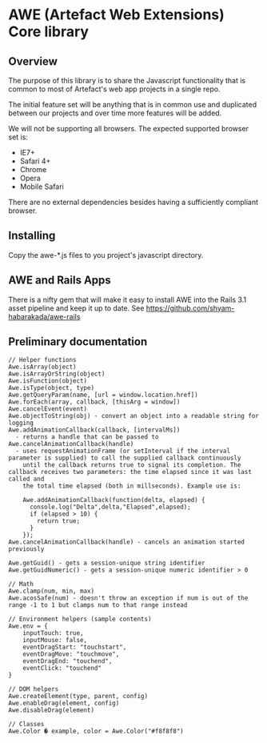 AWE (Artefact Web Extensions) Core library
==========================================

Overview
--------

The purpose of this library is to share the Javascript functionality that is common to most of Artefact's web app projects in a single repo.

The initial feature set will be anything that is in common use and duplicated between our projects and over time more features will be added.

We will not be supporting all browsers. The expected supported browser set is:

* IE7+
* Safari 4+
* Chrome
* Opera
* Mobile Safari

There are no external dependencies besides having a sufficiently compliant browser.

Installing
----------

Copy the awe-*.js files to you project's javascript directory.
    
AWE and Rails Apps
------------------

There is a nifty gem that will make it easy to install AWE into the Rails 3.1 asset pipeline and keep it up to date. See https://github.com/shyam-habarakada/awe-rails

Preliminary documentation
-------------------------

    // Helper functions
    Awe.isArray(object)
    Awe.isArrayOrString(object)
    Awe.isFunction(object)
    Awe.isType(object, type)
    Awe.getQueryParam(name, [url = window.location.href])
    Awe.forEach(array, callback, [thisArg = window])
    Awe.cancelEvent(event)
    Awe.objectToString(obj) - convert an object into a readable string for logging
    Awe.addAnimationCallback(callback, [intervalMs])
      - returns a handle that can be passed to Awe.cancelAnimationCallback(handle)
      - uses requestAnimationFrame (or setInterval if the interval parameter is supplied) to call the supplied callback continuously
        until the callback returns true to signal its completion. The callback receives two parameters: the time elapsed since it was last called and
        the total time elapsed (both in millseconds). Example use is:
              
        Awe.addAnimationCallback(function(delta, elapsed) {
          console.log("Delta",delta,"Elapsed",elapsed);
          if (elapsed > 10) {
            return true;
          }
        });
    Awe.cancelAnimationCallback(handle) - cancels an animation started previously
    
    Awe.getGuid() - gets a session-unique string identifier
    Awe.getGuidNumeric() - gets a session-unique numeric identifier > 0
    
    // Math
    Awe.clamp(num, min, max)
    Awe.acosSafe(num) - doesn't throw an exception if num is out of the range -1 to 1 but clamps num to that range instead
    
    // Environment helpers (sample contents)
    Awe.env = {
    	inputTouch: true,
    	inputMouse: false,
    	eventDragStart: "touchstart",
    	eventDragMove: "touchmove",
    	eventDragEnd: "touchend",
    	eventClick: "touchend"
    }
    
    // DOM helpers
    Awe.createElement(type, parent, config)
    Awe.enableDrag(element, config)
    Awe.disableDrag(element)
    
    // Classes
    Awe.Color � example, color = Awe.Color("#f8f8f8")
